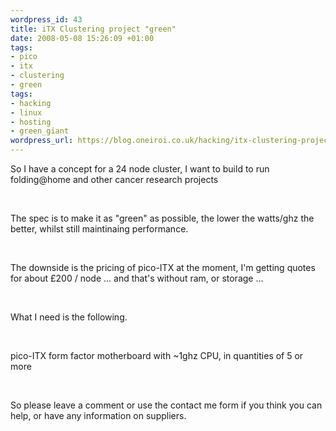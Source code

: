 ```yaml
--- 
wordpress_id: 43
title: iTX Clustering project "green"
date: 2008-05-08 15:26:09 +01:00
tags: 
- pico
- itx
- clustering
- green
tags: 
- hacking
- linux
- hosting
- green_giant
wordpress_url: https://blog.oneiroi.co.uk/hacking/itx-clustering-project-green
---
```

<p>So I have a concept for a 24 node cluster, I want to build to run folding@home and other cancer research projects</p><br /><p>The spec is to make it as "green" as possible, the lower the watts/ghz the better, whilst still maintinaing performance.</p><br /><p>The downside is the pricing of pico-ITX at the moment, I'm getting quotes for about £200 / node ... and that's without ram, or storage ...</p><br /><p>What I need is the following.</p><br /><p>pico-ITX form factor motherboard with ~1ghz CPU, in quantities of 5 or more</p><br /><p>So please leave a comment or use the contact me form if you think you can help, or have any information on suppliers.</p><p></p>
